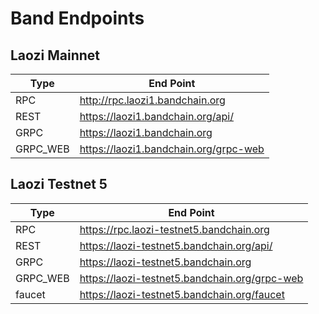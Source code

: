 <!--
order: 5
-->

# Band Endpoints

## Laozi Mainnet

| Type     | End Point                             |
| -------- | ------------------------------------- |
| RPC      | http://rpc.laozi1.bandchain.org       |
| REST     | https://laozi1.bandchain.org/api/     |
| GRPC     | https://laozi1.bandchain.org          |
| GRPC_WEB | https://laozi1.bandchain.org/grpc-web |

## Laozi Testnet 5

| Type     | End Point                                     |
| -------- | --------------------------------------------- |
| RPC      | https://rpc.laozi-testnet5.bandchain.org      |
| REST     | https://laozi-testnet5.bandchain.org/api/     |
| GRPC     | https://laozi-testnet5.bandchain.org          |
| GRPC_WEB | https://laozi-testnet5.bandchain.org/grpc-web |
| faucet   | https://laozi-testnet5.bandchain.org/faucet   |
